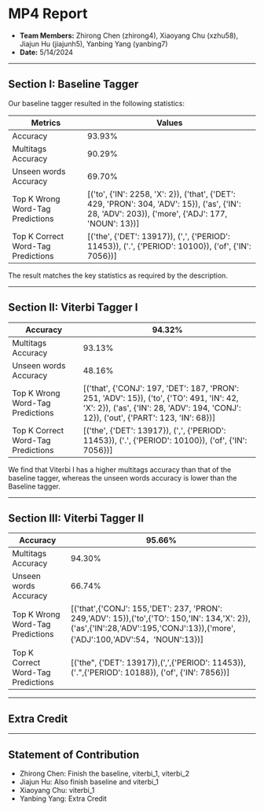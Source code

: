 # MP4 Report

- **Team Members:** Zhirong Chen (zhirong4), Xiaoyang Chu (xzhu58), Jiajun Hu (jiajunh5),  Yanbing Yang (yanbing7)
- **Date:** 5/14/2024

---

## Section I: Baseline Tagger
Our baseline tagger resulted in the following statistics:

|Metrics|Values|
|--|--|
|Accuracy|93.93%|
|Multitags Accuracy|90.29%|
|Unseen words Accuracy|69.70%|
|Top K Wrong Word-Tag Predictions|[('to', {'IN': 2258, 'X': 2}), ('that', {'DET': 429, 'PRON': 304, 'ADV': 15}), ('as', {'IN': 28, 'ADV': 203}), ('more', {'ADJ': 177, 'NOUN': 13})]|
|Top K Correct Word-Tag Predictions| [('the', {'DET': 13917}), (',', {'PERIOD': 11453}), ('.', {'PERIOD': 10100}), ('of', {'IN': 7056})]|

The result matches the key statistics as required by the description.

---
## Section II: Viterbi Tagger I
|Accuracy|94.32%|
|--|--|
|Multitags Accuracy|93.13%|
|Unseen words Accuracy|48.16%|
|Top K Wrong Word-Tag Predictions| [('that', {'CONJ': 197, 'DET': 187, 'PRON': 251, 'ADV': 15}), ('to', {'TO': 491, 'IN': 42, 'X': 2}), ('as', {'IN': 28, 'ADV': 194, 'CONJ': 12}), ('out', {'PART': 123, 'IN': 68})]|
|Top K Correct Word-Tag Predictions|[('the', {'DET': 13917}), (',', {'PERIOD': 11453}), ('.', {'PERIOD': 10100}), ('of', {'IN': 7056})]|

We find that Viterbi I has a higher multitags accuracy than that of the baseline tagger, whereas the unseen words accuracy is lower than the Baseline tagger.

---
## Section III: Viterbi Tagger II

|Accuracy|95.66%|
|--|--|
|Multitags Accuracy|94.30%|
|Unseen words Accuracy|66.74%|
|Top K Wrong Word-Tag Predictions| [('that',{'CONJ': 155,'DET': 237, 'PRON': 249,'ADV': 15}),('to',{'TO': 150,'IN': 134,'X': 2}),('as',{'IN':28,'ADV':195,'CONJ':13}),('more',{'ADJ':100,'ADV':54，'NOUN':13})]
|Top K Correct Word-Tag Predictions| [('the", {'DET': 13917}),(’,’,{'PERIOD': 11453}),('.",{'PERIOD': 10188}), ('of', {'IN': 7856})]|
---
## Extra Credit


---

## Statement of Contribution
- Zhirong Chen: Finish the baseline, viterbi_1, viterbi_2
- Jiajun Hu: Also finish baseline and viterbi_1
- Xiaoyang Chu: viterbi_1
- Yanbing Yang: Extra Credit




